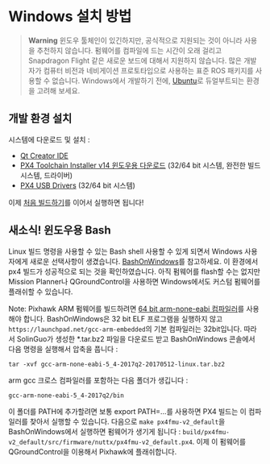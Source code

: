 # Windows 설치 방법

> **Warning** 윈도우 툴체인이 있긴하지만, 공식적으로 지원되는 것이 아니라 사용을 추천하지 않습니다. 펌웨어를 컴파일에 드는 시간이 오래 걸리고 Snapdragon Flight 같은 새로운 보드에 대해서 지원하지 않습니다. 많은 개발자가 컴퓨터 비전과 네비게이션 프로토타입으로 사용하는 표준 ROS 패키지를 사용할 수 없습니다. Windows에서 개발하기 전에, [Ubuntu](http://ubuntu.com)로 듀얼부트되는 환경을 고려해 보세요.

## 개발 환경 설치

시스템에 다운로드 및 설치 :

  * [Qt Creator IDE](http://www.qt.io/download-open-source/#section-6)
  * [PX4 Toolchain Installer v14 윈도우용 다운로드](http://firmware.diydrones.com/Tools/PX4-tools/px4_toolchain_installer_v14_win.exe) (32/64 bit 시스템, 완전한 빌드 시스템, 드라이버)
  * [PX4 USB Drivers](http://pixhawk.org/static/px4driver.msi) (32/64 bit 시스템)

이제 [처음 빌드하기](../setup/building_px4.md)를 이어서 실행하면 됩니다!

## 새소식! 윈도우용 Bash

Linux 빌드 명령을 사용할 수 있는 Bash shell 사용할 수 있게 되면서 Windows 사용자에게 새로운 선택사항이 생겼습니다. [BashOnWindows](https://github.com/Microsoft/BashOnWindows)를 참고하세요. 이 환경에서 px4 빌드가 성공적으로 되는 것을 확인하였습니다. 아직 펌웨어를 flash할 수는 없지만 Mission Planner나 QGroundControl을 사용하면 Windows에서도 커스텀 펌웨어를 플래쉬할 수 있습니다.

Note: Pixhawk ARM 펌웨어를 빌드하려면 [64 bit arm-none-eabi 컴파일러](https://github.com/SolinGuo/arm-none-eabi-bash-on-win10-.git)를 사용해야 합니다. BashOnWindows은 32 bit ELF 프로그램을 실행하지 않고 `https://launchpad.net/gcc-arm-embedded`의 기본 컴파일러는 32bit입니다.
따라서 SolinGuo가 생성한 *.tar.bz2 파일을 다운로드 받고 BashOnWindows 콘솔에서 다음 명령을 실행해서 압축을 풉니다 :

`tar -xvf gcc-arm-none-eabi-5_4-2017q2-20170512-linux.tar.bz2`

arm gcc 크로스 컴파일러를 포함하는 다음 폴더가 생깁니다 :

`gcc-arm-none-eabi-5_4-2017q2/bin`

이 폴더를 PATH에 추가할려면 보통 export PATH=...를 사용하면 PX4 빌드는 이 컴파일러를 찾아서 실행할 수 있습니다. 다음으로 `make px4fmu-v2_default`을 BashOnWindows에서 실행하면 펌웨어가 생기게 됩니다 : `build/px4fmu-v2_default/src/firmware/nuttx/px4fmu-v2_default.px4`. 이제 이 펌웨어를 QGroundControl을 이용해서 Pixhawk에 플래쉬합니다.
